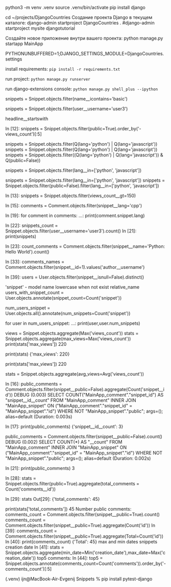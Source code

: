 python3 -m venv .venv
source .venv/bin/activate
pip install django

cd ~/projects/DjangoCountries
Создание проекта Django в текущем каталоге:
django-admin startproject DjangoCountries .
#django-admin startproject mysite djangotutorial

Создайте новое приложение внутри вашего проекта:
python manage.py startapp MainApp

PYTHONUNBUFFERED=1;DJANGO_SETTINGS_MODULE=DjangoCountries.settings


install requirements: 
`pip install -r requirements.txt`

run project:
`python manage.py runserver`

run django-extensions console: 
`python manage.py shell_plus --ipython`


snippets = Snippet.objects.filter(name__icontains='basic')

snippets = Snippet.objects.filter(user__username='user3')

headline__startswith

In [12]: snippets = Snippet.objects.filter(public=True).order_by('-views_count')[:5]

snippets = Snippet.objects.filter(Q(lang='python') | Q(lang='javascript'))
snippets = Snippet.objects.filter(Q(lang='python') | Q(lang='javascript'))
snippets = Snippet.objects.filter((Q(lang='python') | Q(lang='javascript')) & Q(public=False))

snippets = Snippet.objects.filter(lang__in=['python', 'javascript'])

snippets = Snippet.objects.filter(lang__in=['python', 'javascript'])
snippets = Snippet.objects.filter(public=False).filter(lang__in=['python', 'javascript'])

In [13]: snippets = Snippet.objects.filter(views_count__gt=150)

In [15]: comments = Comment.objects.filter(snippet__lang='cpp')

In [19]: for comment in comments:
    ...:     print(comment.snippet.lang)
 
In [22]: snippets_count = Snippet.objects.filter(user__username='user3').count()
In [21]: print(snippets)

In [23]: count_comments = Comment.objects.filter(snippet__name='Python: Hello World').count()

In [33]: comments_names = Comment.objects.filter(snippet__id=1).values('author__username')

In [39]: users = User.objects.filter(snippet__isnull=False).distinct()

'snippet' - model name lowercase when not exist relative_name
users_with_snippet_count = User.objects.annotate(snippet_count=Count('snippet'))

num_users_snippet = User.objects.all().annotate(num_snippets=Count('snippet'))

for user in num_users_snippet:
   ...:     print(user,user.num_snippets)
 
views = Snippet.objects.aggregate(Max('views_count'))
stats = Snippet.objects.aggregate(max_views=Max('views_count'))
print(stats['max_views'])
220

print(stats)
{'max_views': 220}

print(stats['max_views'])
220

stats = Snippet.objects.aggregate(avg_views=Avg('views_count'))

In [16]: public_comments = Comment.objects.filter(snippet__public=False).aggregate(Count('snippet__id'))
DEBUG (0.003) SELECT COUNT("MainApp_comment"."snippet_id") AS "snippet__id__count" FROM "MainApp_comment" INNER JOIN "MainApp_snippet" ON ("MainApp_comment"."snippet_id" = "MainApp_snippet"."id") WHERE NOT "MainApp_snippet"."public"; args=(); alias=default (Duration: 0.003s)

In [17]: print(public_comments)
{'snippet__id__count': 3}

public_comments = Comment.objects.filter(snippet__public=False).count()
DEBUG (0.002) SELECT COUNT(*) AS "__count" FROM "MainApp_comment" INNER JOIN "MainApp_snippet" ON ("MainApp_comment"."snippet_id" = "MainApp_snippet"."id") WHERE NOT "MainApp_snippet"."public"; args=(); alias=default (Duration: 0.002s)

In [21]: print(public_comments)
3


In [28]: stats = Snippet.objects.filter(public=True).aggregate(total_comments = Count('comments__id'))

In [29]: stats
Out[29]: {'total_comments': 45}

print(stats['total_comments'])
45
Number public comments:
comments_count = Comment.objects.filter(snippet__public=True).count()
comments_count = Comment.objects.filter(snippet__public=True).aggregate(Count('id'))
In [39]: comments_count = Comment.objects.filter(snippet__public=True).aggregate(Total=Count('id'))
In [40]: print(comments_count)
{'Total': 45}
max and min dates snippets creation date
In [41]: stats = Snippet.objects.aggregate(min_date=Min('creation_date'),max_date=Max('creation_date'))
top5 comments:
In [44]: top5 = Snippet.objects.annotate(comments_count=Count('comments')).order_by('-comments_count')[:5]

(.venv) ijn@MacBook-Air-Evgenij Snippets % pip install pytest-django    
